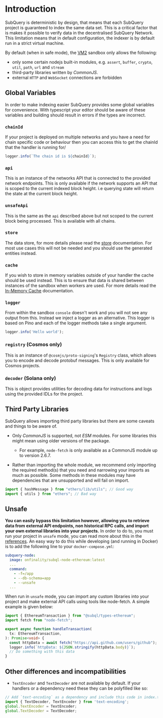 # Introduction

SubQuery is deterministic by design, that means that each SubQuery project is guaranteed to index the same data set. This is a critical factor that is makes it possible to verify data in the decentralised SubQuery Network. This limitation means that in default configuration, the indexer is by default run in a strict virtual machine.

By default (when in safe mode), the [VM2](https://www.npmjs.com/package/vm2) sandbox only allows the following:

- only some certain nodejs built-in modules, e.g. `assert`, `buffer`, `crypto`, `util`, `path`, `url` and `stream`
- third-party libraries written by _CommonJS_.
- external `HTTP` and `WebSocket` connections are forbidden

## Global Variables

In order to make indexing easier SubQuery provides some global variables for convenience. With typescript your editor should be aware of these variables and building should result in errors if the types are incorrect.

### `chainId`

If your project is deployed on multiple networks and you have a need for chain specific code or behaviour then you can access this to get the chainId that the handler is running for/

```ts
logger.info(`The chain id is ${chainId}`);
````

### `api`

This is an instance of the networks API that is connected to the provided network endpoints.
This is only available if the network supports an API that is scoped to the current indexed block height. i.e querying state will return the state at the current block height.


### `unsafeApi`

This is the same as the `api` described above but not scoped to the current block being processed. This is available with all chains.

### `store`

The data store, for more details please read the [store](./store.md) documentation. For most use cases this will not be needed and you should use the generated entities instead.

### `cache`

If you wish to store in memory variables outside of your handler the cache should be used instead. This is to ensure that data is shared between instances of the sandbox when workers are used. For more details read the [In-Memory Cache](./cache.md) documentation.

### `logger`

From within the sandbox `console` doesn't work and you will not see any output from this. Instead we inject a logger as an alternative. This logger is based on Pino and each of the logger methods take a single argument.

```ts
logger.info('Hello world');
```

### `registry` (Cosmos only)

This is an instance of `@cosmjs/proto-signing`'s `Registry` class, which allows you to encode and decode protobuf messages. This is only available for Cosmos projects.

### `decoder` (Solana only)

This is object provides utilities for decoding data for instructions and logs using the provided IDLs for the project.

## Third Party Libraries

SubQuery allows importing third party libraries but there are some caveats and things to be aware of.

* Only _CommonJS_ is supported, not _ESM_ modules. For some libraries this might mean using older versions of the package.
  - For example, `node-fetch` is only available as a CommonJS module up to version 2.6.7.

* Rather than importing the whole module, we recommend only importing the required method(s) that you need and narrowing your imports as much as possible. Some methods in these modules may have dependencies that are unsupported and will fail on import.

```ts
import { hashMessage } from "ethers/lib/utils"; // Good way
import { utils } from "ethers"; // Bad way
```

## Unsafe

**You can easily bypass this limitation however, allowing you to retrieve data from external API endpoints, non historical RPC calls, and import your own external libraries into your projects.** In order to do to, you must run your project in `unsafe` mode, you can read more about this in the [references](../../run_publish/references.md#unsafe-node-service). An easy way to do this while developing (and running in Docker) is to add the following line to your `docker-compose.yml`:

```yml
subquery-node:
  image: onfinality/subql-node-ethereum:latest
  ...
  command:
    - -f=/app
    - --db-schema=app
    - --unsafe
  ...
```

When run in `unsafe` mode, you can import any custom libraries into your project and make external API calls using tools like node-fetch. A simple example is given below:

```ts
import { EthereumTransaction } from "@subql/types-ethereum";
import fetch from "node-fetch";

export async function handleTransaction(
  tx: EthereumTransaction,
): Promise<void> {
  const httpData = await fetch("https://api.github.com/users/github");
  logger.info(`httpData: ${JSON.stringify(httpData.body)}`);
  // Do something with this data
}
```


## Other differences and incompatibilities

* `TextEncoder` and `TextDecoder` are not available by default. If your handlers or a dependency need these they can be polyfilled like so:
```ts
// Add `text-encoding` as a dependency and include this code in index.ts before any other imports
import { TextDecoder, TextEncoder } from 'text-encoding';
global.TextEncoder = TextEncoder;
global.TextDecoder = TextDecoder;
```
